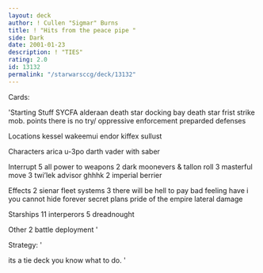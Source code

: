 ```yaml
---
layout: deck
author: ! Cullen "Sigmar" Burns
title: ! "Hits from the peace pipe "
side: Dark
date: 2001-01-23
description: ! "TIES"
rating: 2.0
id: 13132
permalink: "/starwarsccg/deck/13132"
---
```

Cards: 

'Starting Stuff
SYCFA
alderaan
death star docking bay
death star
frist strike
mob. points
there is no try/ oppressive enforcement
preparded defenses

Locations
kessel
wakeemui
endor
kiffex
sullust

Characters
arica
u-3po
darth vader with saber

Interrupt
5 all power to weapons
2 dark moonevers & tallon roll
3 masterful move
3 twi’lek advisor
ghhhk
2 imperial berrier

Effects
2 sienar fleet systems
3 there will be hell to pay
bad feeling have i
you cannot hide forever
secret plans
pride of the empire
lateral damage

Starships
11 interperors
5 dreadnought

Other
2 battle deployment '

Strategy: '

its a tie deck you know what to do. '
